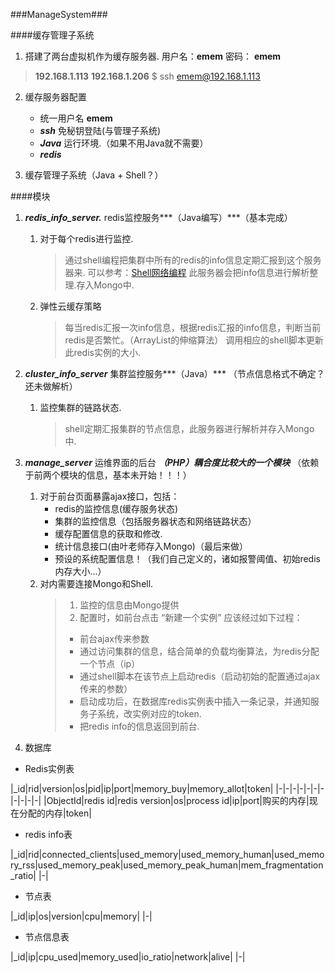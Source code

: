 ###ManageSystem###

####缓存管理子系统

1. 搭建了两台虚拟机作为缓存服务器.
用户名：**emem** 密码： **emem**
> **192.168.1.113** 
> **192.168.1.206**
>     $ ssh emem@192.168.1.113

2. 缓存服务器配置
	- 统一用户名 **emem**
	- ***ssh*** 免秘钥登陆(与管理子系统)
	- ***Java*** 运行环境.（如果不用Java就不需要）
	- ***redis***

3. 缓存管理子系统（Java + Shell？）


####模块

1. ***redis_info_server.*** redis监控服务***（Java编写）***（基本完成）
	
	1. 对于每个redis进行监控.
		> 通过shell编程把集群中所有的redis的info信息定期汇报到这个服务器来.
		> 可以参考：[Shell网络编程][1] 
		> 此服务器会把info信息进行解析整理.存入Mongo中.
	2. 弹性云缓存策略
		> 每当redis汇报一次info信息，根据redis汇报的info信息，判断当前redis是否繁忙。（ArrayList的伸缩算法） 调用相应的shell脚本更新此redis实例的大小.

2. ***cluster_info_server*** 集群监控服务***（Java）*** （节点信息格式不确定？还未做解析）
	1. 监控集群的链路状态.
		> shell定期汇报集群的节点信息，此服务器进行解析并存入Mongo中.

3. ***manage_server*** 运维界面的后台 ***（PHP）耦合度比较大的一个模块*** （依赖于前两个模块的信息，基本未开始！！！）
	1. 对于前台页面暴露ajax接口，包括：
		- redis的监控信息(缓存服务状态)
		- 集群的监控信息（包括服务器状态和网络链路状态）
		- 缓存配置信息的获取和修改.
		- 统计信息接口(由叶老师存入Mongo)（最后来做）
		- 预设的系统配置信息！（我们自己定义的，诸如报警阈值、初始redis内存大小...）
	2. 对内需要连接Mongo和Shell.
		> 1. 监控的信息由Mongo提供
		> 2. 配置时，如前台点击 “新建一个实例” 应该经过如下过程：
		>  - 前台ajax传来参数
		>  - 通过访问集群的信息，结合简单的负载均衡算法，为redis分配一个节点（ip）
		>  - 通过shell脚本在该节点上启动redis（启动初始的配置通过ajax传来的参数）
		>  - 启动成功后，在数据库redis实例表中插入一条记录，并通知服务子系统，改实例对应的token.
		>  - 把redis info的信息返回到前台.

4. 数据库
 
- Redis实例表
 
|_id|rid|version|os|pid|ip|port|memory_buy|memory_allot|token|
|-|-|-|-|-|-|-|-|-|-|-|
|ObjectId|redis id|redis version|os|process id|ip|port|购买的内存|现在分配的内存|token|

- redis info表

|_id|rid|connected_clients|used_memory|used_memory_human|used_memory_rss|used_memory_peak|used_memory_peak_human|mem_fragmentation_ratio|
|-|

- 节点表

|_id|ip|os|version|cpu|memory|
|-|

- 节点信息表 

|_id|ip|cpu_used|memory_used|io_ratio|network|alive|
|-|


[1]:http://www.cnblogs.com/chengmo/archive/2010/10/22/1858302.html
